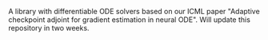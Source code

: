 A library with differentiable ODE solvers based on our ICML paper "Adaptive checkpoint adjoint for gradient estimation in neural ODE". Will update this repository in two weeks.
